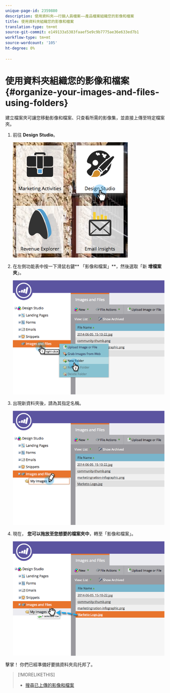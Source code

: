 ```yaml
---
unique-page-id: 2359880
description: 使用資料夾——行銷人員檔案——產品檔案組織您的影像和檔案
title: 使用資料夾組織您的影像和檔案
translation-type: tm+mt
source-git-commit: e149133a5383faaef5e9c9b7775ae36e633ed7b1
workflow-type: tm+mt
source-wordcount: '105'
ht-degree: 0%

---
```



# 使用資料夾組織您的影像和檔案 {#organize-your-images-and-files-using-folders}

建立檔案夾可讓您移動影像和檔案、只查看所需的影像集，並直接上傳至特定檔案夾。

1. 前往 **Design** **Studio**。

   ![](assets/designstudio-7.png)

1. 在左側功能表中按一下滑鼠右鍵** 「影像和檔案」**，然後選取「新 **增檔案夾**」。

   ![](assets/image2014-9-16-11-3a25-3a45.png)

1. 出現新資料夾後，請為其指定名稱。

   ![](assets/image2014-9-16-11-3a25-3a53.png)

1. 現在， **您可以拖放至您想要的檔案夾中**，轉至「影像和檔案」。

   ![](assets/image2014-9-16-11-3a26-3a0.png)

擊掌！ 你們已經準備好要搞資料夾烏托邦了。

>[!MORELIKETHIS]
>
>* [搜尋已上傳的影像和檔案](search-uploaded-images-and-files.md)

>



